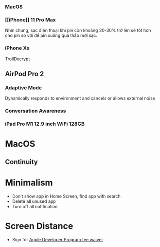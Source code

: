 ### MacOS

### [[iPhone]] 11 Pro Max

Nhìn chung, sạc điện thoại khi pin còn khoảng 20-30% trở lên sẽ tốt hơn cho pin so với để pin xuống quá thấp mới sạc.
### iPhone Xs

TrollDecrypt

## AirPod Pro 2

### Adaptive Mode

Dynamically responds to environment and cancels or allows external noise

### Conversation Awareness
### iPad Pro M1 12.9 inch WiFi 128GB

# MacOS

## Continuity

# Minimalism

- Don't show app in Home Screen, find app with search
- Delete all unused app
- Turn off all notification

# Screen Distance

- Sign for [Apple Developer Program fee waiver](https://developer.apple.com/support/fee-waiver/)
